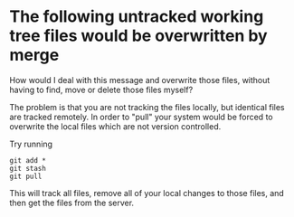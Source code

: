 # The following untracked working tree files would be overwritten by merge

How would I deal with this message and overwrite those files, without having to find, move or delete those files myself?

The problem is that you are not tracking the files locally, but identical files are tracked remotely.
In order to "pull" your system would be forced to overwrite the local files which are not version controlled.

Try running
```
git add *
git stash
git pull
```

This will track all files, remove all of your local changes to those files, and then get the files from the server.
